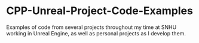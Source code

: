 # CPP-Unreal-Project-Code-Examples
Examples of code from several projects throughout my time at SNHU working in Unreal Engine, as well as personal projects as I develop them.
